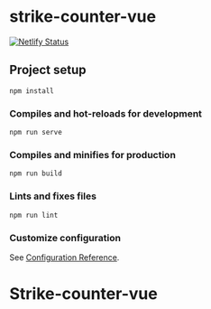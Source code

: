 # strike-counter-vue
[![Netlify Status](https://api.netlify.com/api/v1/badges/f7eabff4-ea49-49f1-a715-cc20fb4d33a1/deploy-status)](https://app.netlify.com/sites/modest-bardeen-05b0b6/deploys)
## Project setup
```
npm install
```

### Compiles and hot-reloads for development
```
npm run serve
```

### Compiles and minifies for production
```
npm run build
```

### Lints and fixes files
```
npm run lint
```

### Customize configuration
See [Configuration Reference](https://cli.vuejs.org/config/).
# Strike-counter-vue
